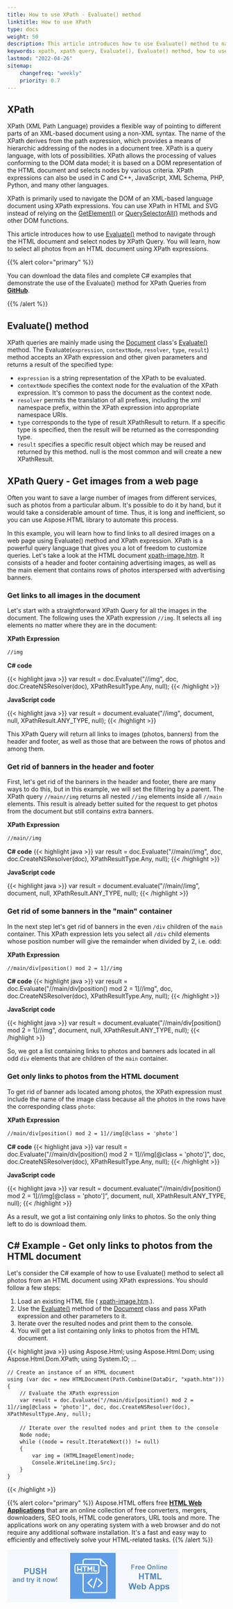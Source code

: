 ```yaml
---
title: How to use XPath - Evaluate() method 
linktitle: How to use XPath
type: docs
weight: 50
description: This article introduces how to use Evaluate() method to navigate through the HTML document and select nodes by XPath Query. You will learn, how to select all photos from an HTML document using XPath expressions.
keywords: xpath, xpath query, Evaluate(), Evaluate() method, how to use xpath, xpath expressions, xpath expression examples, c# code, html document, javascript code
lastmod: "2022-04-26"
sitemap:
    changefreq: "weekly"
    priority: 0.7
---
```


<link href="./../../style.css" rel="stylesheet" type="text/css" />

## **XPath**

XPath (XML Path Language) provides a flexible way of pointing to different parts of an XML-based document using a non-XML syntax. The name of the XPath derives from the path expression, which provides a means of hierarchic addressing of the nodes in a document tree. XPath is a query language, with lots of possibilities. XPath allows the processing of values conforming to the DOM data model;  it is based on a DOM representation of the HTML document and selects nodes by various criteria. XPath expressions can also be used in C and C++, JavaScript, XML Schema, PHP, Python,  and many other languages.

XPath is primarily used to navigate the DOM of an XML-based language document using XPath expressions. You can use XPath in HTML and SVG instead of relying on the [GetElement()](https://apireference.aspose.com/html/net/aspose.html.dom/document/methods/createelement) or [QuerySelectorAll()](https://apireference.aspose.com/html/net/aspose.html.dom/document/methods/queryselectorall)  methods and other DOM functions.

This article introduces how to use [Evaluate()](https://apireference.aspose.com/html/net/aspose.html.dom.xpath/ixpathevaluator/methods/evaluate) method to navigate through the HTML document and select nodes by XPath Query. You will learn, how to select all photos from an HTML document using XPath expressions.

{{% alert color="primary" %}} 

You can download the data files and complete C# examples that demonstrate the use of the Evaluate() method for XPath Queries from <a href="https://github.com/aspose-html/Aspose.HTML-Documentation/tree/main/content/tests-net" rel='noopener nofollow' target="_blank">**GitHub**</a>.

{{% /alert %}} 

## **Evaluate() method**

XPath queries are mainly made using the [Document](https://apireference.aspose.com/html/net/aspose.html.dom/document) class's [Evaluate()](https://apireference.aspose.com/html/net/aspose.html.dom/document/methods/evaluate) method. The Evaluate(`expression`, `contextNode`, `resolver`, `type`, `result`) method accepts an XPath expression and other given parameters and returns a result of the specified type:

- `expression` is a string representation of the XPath to be evaluated.
- `contextNode` specifies the context node for the evaluation of the XPath expression. It's common to pass the document as the context node.
- `resolver` permits the translation of all prefixes, including the xml namespace prefix, within the XPath expression into appropriate namespace URIs.
- `type` corresponds to the type of result XPathResult to return. If a specific type is specified, then the result will be returned as the corresponding type.
- `result` specifies a specific result object which may be reused and returned by this method. null is the most common and will create a new XPathResult.

## **XPath Query - Get images from a web page**

Often you want to save a large number of images from different services, such as photos from a particular album. It's possible to do it by hand, but it would take a considerable amount of time. Thus, it is long and inefficient, so you can use Aspose.HTML library to automate this process.

In this example, you will learn how to find links to all desired images on a web page using Evaluate() method and XPath expression. XPath is a powerful query language that gives you a lot of freedom to customize queries. Let's take a look at the HTML document [xpath-image.htm](/html/net/how-to-articles/how-to-use-xpath/xpath-image.htm). It consists of a header and footer containing advertising images, as well as the main element that contains rows of photos interspersed with advertising banners.

### **Get links to all images in the document**
Let's start with a straightforward XPath Query for all the images in the document. The following uses the XPath expression `//img`.  It selects all `img` elements no matter where they are in the document:

**XPath Expression**

```html
//img
```
**C# code**

{{< highlight java >}}
var result = doc.Evaluate("//img", doc, doc.CreateNSResolver(doc), XPathResultType.Any, null);
{{< /highlight >}}

**JavaScript code**

{{< highlight java >}}
var result = document.evaluate("//img", document, null, XPathResult.ANY_TYPE, null);
{{< /highlight >}}

This XPath Query will return all links to images (photos, banners) from the header and footer, as well as those that are between the rows of photos and among them.

### **Get rid of banners in the header and footer**
First, let's get rid of the banners in the header and footer, there are many ways to do this, but in this example, we will set the filtering by a parent. The XPath query `//main//img` returns all nested `//img` elements inside all `//main` elements. This result is already better suited for the request to get photos from the document but still contains extra banners.

**XPath Expression**
```html
//main//img
```
**C# code**
{{< highlight java >}}
var result = doc.Evaluate("//main//img", doc, doc.CreateNSResolver(doc), XPathResultType.Any, null);
{{< /highlight >}}

**JavaScript code**

{{< highlight java >}}
var result = document.evaluate("//main//img", document, null, XPathResult.ANY_TYPE, null);
{{< /highlight >}}

### **Get rid of some banners in the "main" container**
In the next step let's get rid of banners in the even `/div` children of the `main` container. This XPath expression lets you select all `/div` child elements whose position number will give the remainder when divided by 2, i.e. odd:

**XPath Expression**
```html
//main/div[position() mod 2 = 1]//img
```
**C# code**
{{< highlight java >}}
var result = doc.Evaluate("//main/div[position() mod 2 = 1]//img", doc, doc.CreateNSResolver(doc), XPathResultType.Any, null);
{{< /highlight >}}

**JavaScript code**

{{< highlight java >}}
var result = document.evaluate("//main/div[position() mod 2 = 1]//img", document, null, XPathResult.ANY_TYPE, null);
{{< /highlight >}}

So, we got a list containing links to photos and banners ads located in all odd `div` elements that are children of the `main` container.



### **Get only links to photos from the HTML document**

To get rid of banner ads located among photos, the XPath expression must include the name of the image class because all the photos in the rows have the corresponding class `photo`:

**XPath Expression**

```html
//main/div[position() mod 2 = 1]//img[@class = 'photo']
```
**C# code**
{{< highlight java >}}
var result = doc.Evaluate("//main/div[position() mod 2 = 1]//img[@class = 'photo']", doc, doc.CreateNSResolver(doc), XPathResultType.Any, null);
{{< /highlight >}}

**JavaScript code**

{{< highlight java >}}
var result = document.evaluate("//main/div[position() mod 2 = 1]//img[@class = 'photo']", document, null, XPathResult.ANY_TYPE, null);
{{< /highlight >}}

As a result, we got a list containing only links to photos. So the only thing left to do is download them.

## **C# Example - Get only links to photos from the HTML document**

Let's consider the C# example of how to use Evaluate() method to select all photos from an HTML document using XPath expressions. You should follow a few steps:

1. Load an existing HTML file ( [xpath-image.htm](/html/net/how-to-articles/how-to-use-xpath/xpath-image.htm).).
2. Use the  [Evaluate()](https://apireference.aspose.com/html/net/aspose.html.dom/document/methods/evaluate) method of the [Document](https://apireference.aspose.com/html/net/aspose.html.dom/document) class and pass XPath expression and other parameters to it.
3. Iterate over the resulted nodes and print them to the console.
4. You will get a list containing only links to photos from the HTML document.

{{< highlight java >}}
using Aspose.Html;
using Aspose.Html.Dom;
using Aspose.Html.Dom.XPath;
using System.IO;
...	

	// Create an instance of an HTML document
	using (var doc = new HTMLDocument(Path.Combine(DataDir, "xpath.htm")))
	{
	    // Evaluate the XPath expression
		var result = doc.Evaluate("//main/div[position() mod 2 = 1]//img[@class = 'photo']", doc, doc.CreateNSResolver(doc), XPathResultType.Any, null);
	    
		// Iterate over the resulted nodes and print them to the console
		Node node;
	    while ((node = result.IterateNext()) != null)
	    {
	        var img = (HTMLImageElement)node;
	        Console.WriteLine(img.Src);
	    }       
	}​        
{{< /highlight >}}



{{% alert color="primary" %}}
Aspose.HTML offers free <a href="https://products.aspose.app/html/applications" target="_blank">**HTML Web Applications**</a> that are an online collection of free converters, mergers, downloaders, SEO tools, HTML code generators, URL tools and more. The applications work on any operating system with a web browser and do not require any additional software installation. It's a fast and easy way to efficiently and effectively solve your HTML-related tasks.
{{% /alert %}}

<a href="https://products.aspose.app/html/applications" target="_blank">![Text "Banner HTML Web Applications"](../../tutorial/html-web-apps.png#center)</a> 


